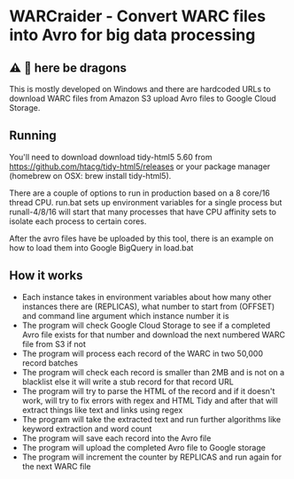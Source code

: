 # WARCraider - Convert WARC files into Avro for big data processing

## :warning: :construction: here be dragons
This is mostly developed on Windows and there are hardcoded URLs to download WARC files from Amazon S3 upload Avro files to Google Cloud Storage.

## Running
You'll need to download download tidy-html5 5.60 from https://github.com/htacg/tidy-html5/releases or your package manager (homebrew on OSX: brew install tidy-html5).

There are a couple of options to run in production based on a 8 core/16 thread CPU. run.bat sets up environment variables for a single process but runall-4/8/16 will start that many processes that have CPU affinity sets to isolate each process to certain cores. 

After the avro files have be uploaded by this tool, there is an example on how to load them into Google BigQuery in load.bat

## How it works
- Each instance takes in environment variables about how many other instances there are (REPLICAS), what number to start from (OFFSET) and command line argument which instance number it is 
- The program will check Google Cloud Storage to see if a completed Avro file exists for that number and download the next numbered WARC file from S3 if not
- The program will process each record of the WARC in two 50,000 record batches
- The program will check each record is smaller than 2MB and is not on a blacklist else it will write a stub record for that record URL
- The program will try to parse the HTML of the record and if it doesn't work, will try to fix errors with regex and HTML Tidy and after that will extract things like text and links using regex
- The program will take the extracted text and run further algorithms like keyword extraction and word count
- The program will save each record into the Avro file
- The program will upload the completed Avro file to Google storage
- The program will increment the counter by REPLICAS and run again for the next WARC file